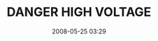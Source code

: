---
title: "DANGER HIGH VOLTAGE"
date: 2008-05-25 03:29
picture: /assets/camera-roll/2008/05/2008-05-25-danger-high-voltage/recon-3-023.jpg
thumbnail: /assets/camera-roll/2008/05/2008-05-25-danger-high-voltage/recon-3-023-thumbnail.jpg
type: picture
tags:
  - photograph
  - Nicollet Island
  - sign
  - Recon 3
---